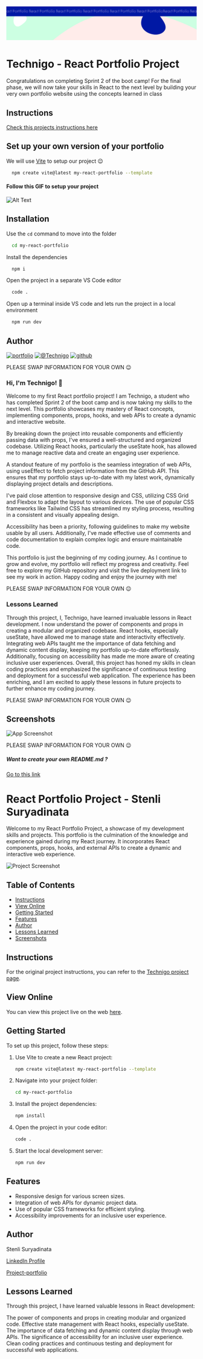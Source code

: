 <h1 align="center">
  <a href="">
    <img src="/react-p.svg" alt="Project Banner Image">
  </a>
</h1>

# Technigo - React Portfolio Project

Congratulations on completing Sprint 2 of the boot camp! For the final phase, we will now take your skills in React to the next level by building your very own portfolio website using the concepts learned in class

## Instructions
[Check this projects instructions here](https://github.com/Technigo/project-portfolio/blob/main/instructions.md)

## Set up your own version of your portfolio

We will use [Vite](https://vitejs.dev/guide/) to setup our project 😉

```bash
  npm create vite@latest my-react-portfolio --template
```

#### Follow this GIF to setup your project

![Alt Text](https://res.cloudinary.com/dfkxydgqg/image/upload/v1691073155/WEB/Sprint-2/week-8/vite-react_vjp0ep.gif)

## Installation

Use the `cd` command to move into the folder

```bash
  cd my-react-portfolio
```

Install the dependencies

```bash
  npm i
```

Open the project in a separate VS Code editor

```bash
  code .
```

Open up a terminal inside VS code and lets run the project in a local environment

```bash
  npm run dev
```

## Author

[![portfolio](https://img.shields.io/badge/my_portfolio-000?style=for-the-badge&logo=ko-fi&logoColor=white)](https://www.technigo.io/)
[![@Technigo](https://img.shields.io/badge/linkedin-0A66C2?style=for-the-badge&logo=linkedin&logoColor=white)](https://se.linkedin.com/school/technigo/)
[![github](https://img.shields.io/badge/github-181717?style=for-the-badge&logo=github&logoColor=white)](https://www.github.com/Technigo)

PLEASE SWAP INFORMATION FOR YOUR OWN 😉

### Hi, I'm Technigo! 👋

Welcome to my first React portfolio project! I am Technigo, a student who has completed Sprint 2 of the boot camp and is now taking my skills to the next level. This portfolio showcases my mastery of React concepts, implementing components, props, hooks, and web APIs to create a dynamic and interactive website.

By breaking down the project into reusable components and efficiently passing data with props, I've ensured a well-structured and organized codebase. Utilizing React hooks, particularly the useState hook, has allowed me to manage reactive data and create an engaging user experience.

A standout feature of my portfolio is the seamless integration of web APIs, using useEffect to fetch project information from the GitHub API. This ensures that my portfolio stays up-to-date with my latest work, dynamically displaying project details and descriptions.

I've paid close attention to responsive design and CSS, utilizing CSS Grid and Flexbox to adapt the layout to various devices. The use of popular CSS frameworks like Tailwind CSS has streamlined my styling process, resulting in a consistent and visually appealing design.

Accessibility has been a priority, following guidelines to make my website usable by all users. Additionally, I've made effective use of comments and code documentation to explain complex logic and ensure maintainable code.

This portfolio is just the beginning of my coding journey. As I continue to grow and evolve, my portfolio will reflect my progress and creativity. Feel free to explore my GitHub repository and visit the live deployment link to see my work in action. Happy coding and enjoy the journey with me!

PLEASE SWAP INFORMATION FOR YOUR OWN 😉

### Lessons Learned

Through this project, I, Technigo, have learned invaluable lessons in React development. I now understand the power of components and props in creating a modular and organized codebase. React hooks, especially useState, have allowed me to manage state and interactivity effectively. Integrating web APIs taught me the importance of data fetching and dynamic content display, keeping my portfolio up-to-date effortlessly. Additionally, focusing on accessibility has made me more aware of creating inclusive user experiences. Overall, this project has honed my skills in clean coding practices and emphasized the significance of continuous testing and deployment for a successful web application. The experience has been enriching, and I am excited to apply these lessons in future projects to further enhance my coding journey.

PLEASE SWAP INFORMATION FOR YOUR OWN 😉

## Screenshots

![App Screenshot](https://via.placeholder.com/468x300?text=App+Screenshot+Here)

PLEASE SWAP INFORMATION FOR YOUR OWN 😉

##### Want to create your own README.md ?

[Go to this link](https://readme.so/)


# React Portfolio Project - Stenli Suryadinata

Welcome to my React Portfolio Project, a showcase of my development skills and projects. This portfolio is the culmination of the knowledge and experience gained during my React journey. It incorporates React components, props, hooks, and external APIs to create a dynamic and interactive web experience.

![Project Screenshot](https://via.placeholder.com/700x400?text=Project+Screenshot)

## Table of Contents

- [Instructions](#instructions)
- [View Online](#view-online)
- [Getting Started](#getting-started)
- [Features](#features)
- [Author](#author)
- [Lessons Learned](#lessons-learned)
- [Screenshots](#screenshots)

## Instructions

For the original project instructions, you can refer to the [Technigo project page](https://github.com/Technigo/project-portfolio).

## View Online

You can view this project live on the web [here](https://652c7d1a51d6bb500088d706--boisterous-cendol-d5d8bd.netlify.app/).

## Getting Started

To set up this project, follow these steps:

1. Use Vite to create a new React project:

   ```bash
   npm create vite@latest my-react-portfolio --template
   ```

2. Navigate into your project folder:

   ```bash
   cd my-react-portfolio
   ```

3. Install the project dependencies:

   ```bash
   npm install
   ```

4. Open the project in your code editor:

   ```bash
   code .
   ```
5. Start the local development server:

   ```bash
   npm run dev
   ```

 ## Features

 - Responsive design for various screen sizes.
 - Integration of web APIs for dynamic project data.
 - Use of popular CSS frameworks for efficient styling.
 - Accessibility improvements for an inclusive user experience.

## Author

Stenli Suryadinata

[LinkedIn Profile](https://www.linkedin.com/in/stenli-suryadinata-31972a43/)

[Project-portfolio](https://652c7d1a51d6bb500088d706--boisterous-cendol-d5d8bd.netlify.app/)



## Lessons Learned

Through this project, I have learned valuable lessons in React development:

The power of components and props in creating modular and organized code.
Effective state management with React hooks, especially useState.
The importance of data fetching and dynamic content display through web APIs.
The significance of accessibility for an inclusive user experience.
Clean coding practices and continuous testing and deployment for successful web applications.



